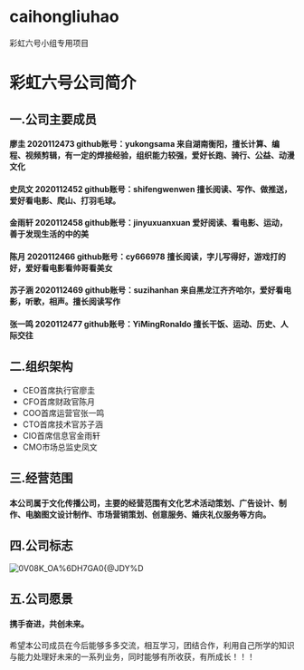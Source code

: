 # caihongliuhao
彩虹六号小组专用项目
# 彩虹六号公司简介
## 一.公司主要成员
#### 廖圭	 	2020112473	github账号：yukongsama  来自湖南衡阳，擅长计算、编程、视频剪辑，有一定的焊接经验，组织能力较强，爱好长跑、骑行、公益、动漫文化
#### 史凤文	 	2020112452	github账号：shifengwenwen  擅长阅读、写作、做推送，爱好看电影、爬山、打羽毛球。
#### 金雨轩	 	2020112458	github账号：jinyuxuanxuan  爱好阅读、看电影、运动，善于发现生活的中的美
#### 陈月	 	2020112466	github账号：cy666978  擅长阅读，字儿写得好，游戏打的好，爱好看电影看帅哥看美女
#### 苏子涵	 	2020112469	github账号：suzihanhan  来自黑龙江齐齐哈尔，爱好看电影，听歌，相声。擅长阅读写作
#### 张一鸣	 	2020112477	github账号：YiMingRonaldo  擅长干饭、运动、历史、人际交往
## 二.组织架构
- CEO首席执行官廖圭
- CFO首席财政官陈月
- COO首席运营官张一鸣
- CTO首席技术官苏子涵
- CIO首席信息官金雨轩
- CMO市场总监史凤文
## 三.经营范围
#### 本公司属于文化传播公司，主要的经营范围有文化艺术活动策划、广告设计、制作、电脑图文设计制作、市场营销策划、创意服务、婚庆礼仪服务等方向。


## 四.公司标志
![0V08K_OA%6DH7GA0{@JDY%D](https://user-images.githubusercontent.com/80244011/111073057-2a47f400-8518-11eb-9112-cef077a2ca4c.png)

## 五.公司愿景
#### 携手奋进，共创未来。
希望本公司成员在今后能够多多交流，相互学习，团结合作，利用自己所学的知识与能力处理好未来的一系列业务，同时能够有所收获，有所成长！！！
